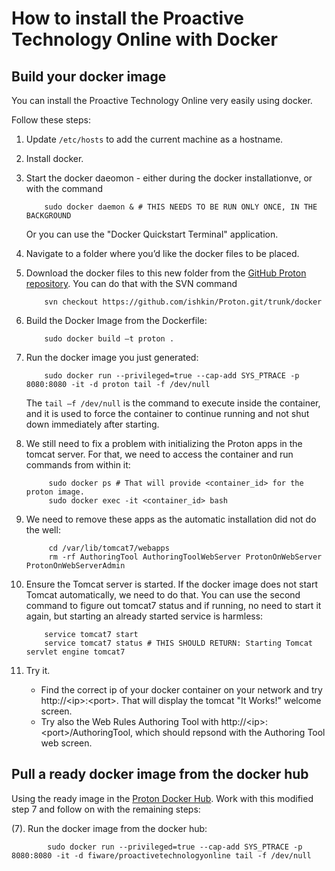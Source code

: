 # How to install the Proactive Technology Online with Docker

## Build your docker image

You can install the Proactive Technology Online very easily using docker. 

Follow these steps:

1.  Update `/etc/hosts` to add the current machine as a hostname.

2.	Install docker. 
3.	Start the docker daeomon - either during the docker installationve, or with the command

            sudo docker daemon & # THIS NEEDS TO BE RUN ONLY ONCE, IN THE BACKGROUND
    
    Or you can use the "Docker Quickstart Terminal" application.

4.	Navigate to a folder where you’d like the docker files to be placed.

5.	Download the docker files to this new folder from the [GitHub Proton repository](https://github.com/ishkin/Proton/tree/master/docker). You can do that with the SVN command

            svn checkout https://github.com/ishkin/Proton.git/trunk/docker

6.	Build the Docker Image from the Dockerfile:

            sudo docker build –t proton .

7.	Run the docker image you just generated:

            sudo docker run --privileged=true --cap-add SYS_PTRACE -p 8080:8080 -it -d proton tail -f /dev/null
    
    The `tail –f /dev/null` is the command to execute inside the container, and it is used to force the container to continue running and not shut down immediately after starting.
    
8. We still need to fix a problem with initializing the Proton apps in the tomcat server. For that, we need to access the container and run commands from within it:

            sudo docker ps # That will provide <container_id> for the proton image.
            sudo docker exec -it <container_id> bash

9. We need to remove these apps as the automatic installation did not do the well:

            cd /var/lib/tomcat7/webapps
            rm -rf AuthoringTool AuthoringToolWebServer ProtonOnWebServer ProtonOnWebServerAdmin

10. Ensure the Tomcat server is started.
      If the docker image does not start Tomcat automatically, we need to do that. You can use the second command to figure out tomcat7 status and if running, no need to start it again, but starting an already started service is harmless:

            service tomcat7 start
            service tomcat7 status # THIS SHOULD RETURN: Starting Tomcat servlet engine tomcat7

11. Try it.
     * Find the correct ip of your docker container on your network and try http://\<ip\>:\<port\>. That will display the tomcat "It Works!" welcome screen.
     * Try also the Web Rules Authoring Tool with http://\<ip\>:\<port\>/AuthoringTool, which should repsond with the Authoring Tool web screen.

## Pull a ready docker image from the docker hub

Using the ready image in the [Proton Docker Hub](https://hub.docker.com/r/fiware/proactivetechnologyonline/). Work with this modified step 7 and follow on with the remaining steps:

(7). Run the docker image from the docker hub:

            sudo docker run --privileged=true --cap-add SYS_PTRACE -p 8080:8080 -it -d fiware/proactivetechnologyonline tail -f /dev/null
    
    
